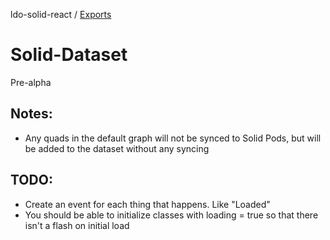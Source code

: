 ldo-solid-react / [Exports](modules.md)

# Solid-Dataset

Pre-alpha

## Notes:
 - Any quads in the default graph will not be synced to Solid Pods, but will be added to the dataset without any syncing

## TODO:
 - Create an event for each thing that happens. Like "Loaded"
 - You should be able to initialize classes with loading = true so that there isn't a flash on initial load
